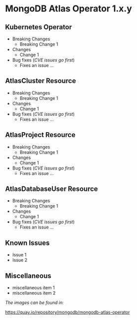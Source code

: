 
# MongoDB Atlas Operator 1.x.y

## Kubernetes Operator

* Breaking Changes
    * Breaking Change 1
* Changes
    * Change 1
* Bug fixes (*CVE issues go first*)
    * Fixes an issue ...


## AtlasCluster Resource
* Breaking Changes
    * Breaking Change 1
* Changes
    * Change 1
* Bug fixes (*CVE issues go first*)
    * Fixes an issue ...

## AtlasProject Resource
* Breaking Changes
    * Breaking Change 1
* Changes
    * Change 1
* Bug fixes (*CVE issues go first*)
    * Fixes an issue ...

## AtlasDatabaseUser Resource

* Breaking Changes
    * Breaking Change 1
* Changes
    * Change 1
* Bug fixes (*CVE issues go first*)
    * Fixes an issue ...

## Known Issues
* Issue 1
* Issue 2

## Miscellaneous
* miscellaneous item 1
* miscellaneous item 2

*The images can be found in:*

https://quay.io/repository/mongodb/mongodb-atlas-operator
